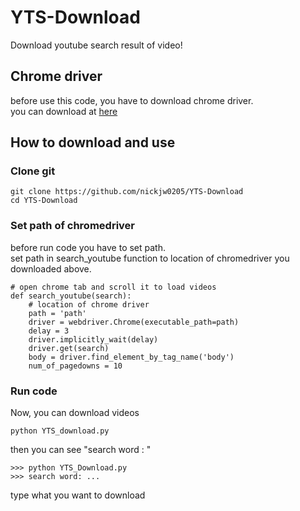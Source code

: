 # YTS-Download
 Download youtube search result of video!

 ## Chrome driver

 before use this code, you have to download chrome driver.
 <br>
 you can download at [here](https://chromedriver.chromium.org/downloads)

 ## How to download and use
 ### Clone git
 ```shell
 git clone https://github.com/nickjw0205/YTS-Download
 cd YTS-Download
 ```

 ### Set path of chromedriver
 before run code you have to set path.<br>
 set path in search_youtube function to location of chromedriver you downloaded above.

 ```{.python}
 # open chrome tab and scroll it to load videos
 def search_youtube(search):
     # location of chrome driver
     path = 'path'
     driver = webdriver.Chrome(executable_path=path)
     delay = 3
     driver.implicitly_wait(delay)
     driver.get(search)
     body = driver.find_element_by_tag_name('body')
     num_of_pagedowns = 10
 ```

### Run code
Now, you can download videos
```shell
python YTS_download.py
```
then you can see "search word : "
```shell
>>> python YTS_Download.py
>>> search word: ...
```
type what you want to download
